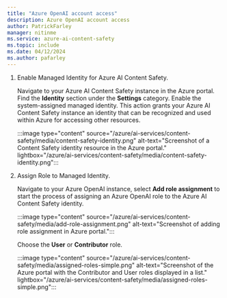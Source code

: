 ```yaml
---
title: "Azure OpenAI account access"
description: Azure OpenAI account access
author: PatrickFarley
manager: nitinme
ms.service: azure-ai-content-safety
ms.topic: include
ms.date: 04/12/2024
ms.author: pafarley
---
```



1. Enable Managed Identity for Azure AI Content Safety.

    Navigate to your Azure AI Content Safety instance in the Azure portal. Find the **Identity** section under the **Settings** category. Enable the system-assigned managed identity. This action grants your Azure AI Content Safety instance an identity that can be recognized and used within Azure for accessing other resources. 

    :::image type="content" source="/azure/ai-services/content-safety/media/content-safety-identity.png" alt-text="Screenshot of a Content Safety identity resource in the Azure portal." lightbox="/azure/ai-services/content-safety/media/content-safety-identity.png":::

1. Assign Role to Managed Identity.

    Navigate to your Azure OpenAI instance, select **Add role assignment** to start the process of assigning an Azure OpenAI role to the Azure AI Content Safety identity. 

    :::image type="content" source="/azure/ai-services/content-safety/media/add-role-assignment.png" alt-text="Screenshot of adding role assignment in Azure portal.":::

    Choose the **User** or **Contributor** role.

    :::image type="content" source="/azure/ai-services/content-safety/media/assigned-roles-simple.png" alt-text="Screenshot of the Azure portal with the Contributor and User roles displayed in a list." lightbox="/azure/ai-services/content-safety/media/assigned-roles-simple.png":::